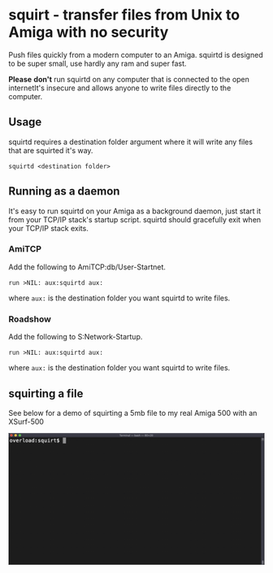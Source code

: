 # squirt - transfer files from Unix to Amiga with no security

Push files quickly from a modern computer to an Amiga. squirtd is designed to be super small, use hardly any ram and super fast.

__Please__ **don't** run squirtd on any computer that is connected to the open internetIt's insecure and allows anyone to write files directly to the computer.

## Usage

squirtd requires a destination folder argument where it will write any files that are squirted it's way.

    squirtd <destination folder>

## Running as a daemon

It's easy to run squirtd on your Amiga as a background daemon, just start it from your TCP/IP stack's startup script. squirtd should gracefully exit when your TCP/IP stack exits.

### AmiTCP
Add the following to AmiTCP:db/User-Startnet.

    run >NIL: aux:squirtd aux:
    
where `aux:` is the destination folder you want squirtd to write files.
    
### Roadshow
Add the following to S:Network-Startup.

    run >NIL: aux:squirtd aux:

where `aux:` is the destination folder you want squirtd to write files.

## squirting a file

See below for a demo of squirting a 5mb file to my real Amiga 500 with an XSurf-500

![](demo.gif)
